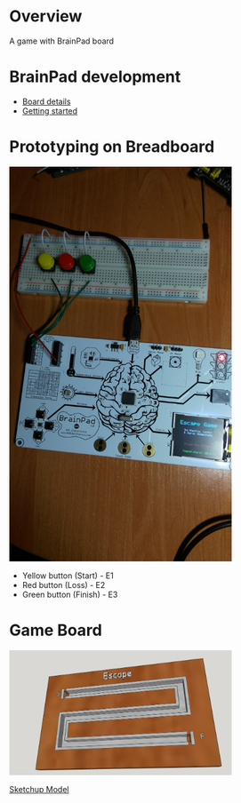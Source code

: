 # Overview

A game with BrainPad board

# BrainPad development

 * [Board details](https://www.ghielectronics.com/support/brainpad)
 * [Getting started](https://www.ghielectronics.com/support/brainpad/duino)

# Prototyping on Breadboard

<img src="doc/Proto.jpg" alt="Prototype" width="400">

 * Yellow button (Start) - E1
 * Red button (Loss) - E2
 * Green button (Finish) - E3

# Game Board

<img src="doc/Board.jpg" alt="Board Overview" width="400">

[Sketchup Model](doc/Board.skp)

